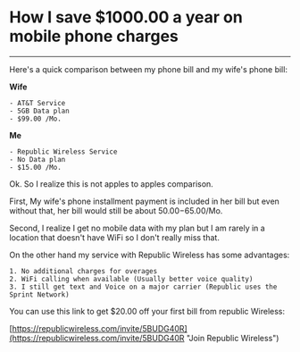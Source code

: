 <!--
.. title: Republic Wireless
.. slug: Republic Wireless
.. date: 2016-09-21 15:29:40 UTC
.. tags: blog, republicwireless, money
.. category: money
.. link: 
.. description: Save $ on Wireless
.. type: text
-->

# How I save $1000.00 a year on mobile phone charges #


----------
Here's a quick comparison between my phone bill and my wife's phone bill: 

**Wife**
	
	- AT&T Service
	- 5GB Data plan
	- $99.00 /Mo.

**Me**
	
	- Republic Wireless Service
	- No Data plan
	- $15.00 /Mo.

Ok. So I realize this is not apples to apples comparison.

First, My wife's phone installment payment is included in her bill but even without that, her bill would still be about $50.00-$65.00/Mo.

Second, I realize I get no mobile data with my plan but I am rarely in a location that doesn't have WiFi so I don't really miss that.

On the other hand my service with Republic Wireless has some advantages: 

	1. No additional charges for overages
	2. WiFi calling when available (Usually better voice quality)
	3. I still get text and Voice on a major carrier (Republic uses the Sprint Network)

You can use this link to get $20.00 off your first bill from republic Wireless:

[https://republicwireless.com/invite/5BUDG40R](https://republicwireless.com/invite/5BUDG40R "Join Republic Wireless")   
